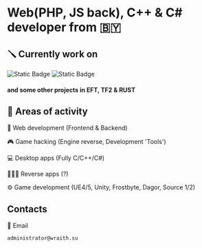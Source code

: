 # Web(PHP, JS back), C++ & C# developer from 🇧🇾

## 🪛 Currently work on
![Static Badge](https://img.shields.io/badge/game%20hacking-wraith.su-brightgreen?color=%2371deff&link=https%3A%2F%2Fwraith.su%2F)
![Static Badge](https://img.shields.io/badge/game%20dev-warthunder-brightgreen?color=%23e53935&link=https%3A%2F%2Fwarthunder.ru%2Fru)

#### and some other projects in EFT, TF2 & RUST

## 👀 Areas of activity
<p>💉 Web development (Frontend & Backend)</p>
<p>🎮 Game hacking (Engine reverse, Development 'Tools')</p>
<p>💻 Desktop apps (Fully C/C++/C#)</p>
<p>🧑🏻‍💻 Reverse apps (?)</p>
<p>⚙️ Game development (UE4/5, Unity, Frostbyte, Dagor, Source 1/2)</p>

## Contacts
💌 Email
```
administrator@wraith.su
```
